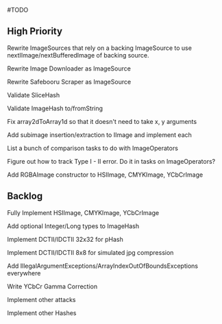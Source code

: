#TODO 

## High Priority

Rewrite ImageSources that rely on a backing ImageSource to use nextIImage/nextBufferedImage of backing source.

Rewrite Image Downloader as ImageSource

Rewrite Safebooru Scraper as ImageSource

Validate SliceHash

Validate ImageHash to/fromString

Fix array2dToArray1d so that it doesn't need to take x, y arguments

Add subimage insertion/extraction to IImage and implement each

List a bunch of comparison tasks to do with ImageOperators

Figure out how to track Type I - II error. Do it in tasks on ImageOperators?

Add RGBAImage constructor to HSIImage, CMYKImage, YCbCrImage


## Backlog

Fully Implement HSIImage, CMYKImage, YCbCrImage

Add optional Integer/Long types to ImageHash

Implement DCTII/IDCTII 32x32 for pHash

Implement DCTII/IDCTII 8x8 for simulated jpg compression

Add IllegalArgumentExceptions/ArrayIndexOutOfBoundsExceptions everywhere

Write YCbCr Gamma Correction

Implement other attacks

Implement other Hashes
